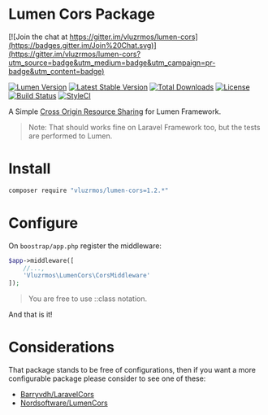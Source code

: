 # Lumen Cors Package

[![Join the chat at https://gitter.im/vluzrmos/lumen-cors](https://badges.gitter.im/Join%20Chat.svg)](https://gitter.im/vluzrmos/lumen-cors?utm_source=badge&utm_medium=badge&utm_campaign=pr-badge&utm_content=badge)

[![Lumen Version](https://img.shields.io/badge/Lumen-5.0%20%7C%205.1-orange.svg)](https://packagist.org/packages/vluzrmos/lumen-cors) [![Latest Stable Version](https://poser.pugx.org/vluzrmos/lumen-cors/v/stable)](https://packagist.org/packages/vluzrmos/lumen-cors) [![Total Downloads](https://poser.pugx.org/vluzrmos/lumen-cors/downloads)](https://packagist.org/packages/vluzrmos/lumen-cors) [![License](https://poser.pugx.org/vluzrmos/lumen-cors/license)](https://packagist.org/packages/vluzrmos/lumen-cors) [![Build Status](https://travis-ci.org/vluzrmos/lumen-cors.svg)](https://travis-ci.org/vluzrmos/lumen-cors) [![StyleCI](https://styleci.io/repos/35399055/shield)](https://styleci.io/repos/35399055)

A Simple [Cross Origin Resource Sharing](https://developer.mozilla.org/en-US/docs/Web/HTTP/Access_control_CORS) for Lumen Framework.

> Note: That should works fine on Laravel Framework too, but the tests are performed to Lumen.

# Install

```bash
composer require "vluzrmos/lumen-cors=1.2.*"
```

# Configure

On <code>boostrap/app.php</code> register the middleware:

```php
$app->middleware([
	//...,
	'Vluzrmos\LumenCors\CorsMiddleware'
]);
```

> You are free to use ::class notation.


And that is it!

# Considerations

That package stands to be free of configurations, then if you want a more
configurable package please consider to see one of these:

- [Barryvdh/LaravelCors](https://github.com/barryvdh/laravel-cors)
- [Nordsoftware/LumenCors](https://github.com/nordsoftware/lumen-cors)
